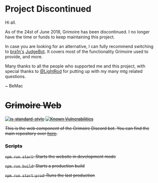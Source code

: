 
# Project Discontinued
 
  Hi all.

  As of the 24st of June 2018, Grimoire has been discontinued.
  I no longer have the time or funds to keep maintaining this project.
      
  In case you are looking for an alternative, I can fully recommend switching to <a href="https://github.com/bra1n">bra1n's</a>&nbsp;<a href="https://github.com/bra1n/judgebot">JudgeBot</a>.
  It covers most of the functionality Grimoire used to provide, and more.

  Many thanks to all the people who supported me and this project, with special thanks to <a href="https://twitter.com/LightRodAU">@LightRod</a> for putting up with my many mtg related questions.

  ~ BeMac

<del>
  
# Grimoire Web


[![js-standard-style](https://img.shields.io/badge/code%20style-standard-brightgreen.svg)](https://github.com/feross/standard)
[![Known Vulnerabilities](https://snyk.io/test/github/bemacized/grimoireweb/badge.svg)](https://snyk.io/test/github/bemacized/grimoireweb)

This is the web component of the Grimoire Discord bot.
You can find the main repository over [here](https://github.com/BeMacized/Grimoire).

### Scripts

`npm run start`: Starts the website in development mode

`npm run build`: Starts a production build

`npm run start:prod`: Runs the last production 

</del>
